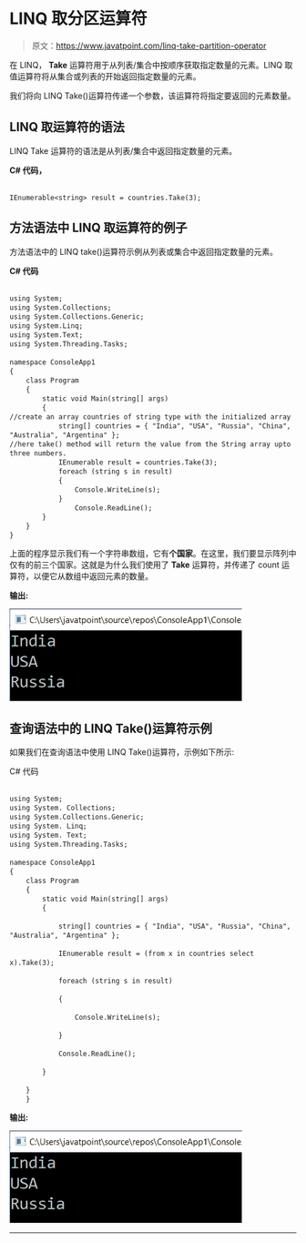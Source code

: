 # LINQ 取分区运算符

> 原文：<https://www.javatpoint.com/linq-take-partition-operator>

在 LINQ， **Take** 运算符用于从列表/集合中按顺序获取指定数量的元素。LINQ 取值运算符将从集合或列表的开始返回指定数量的元素。

我们将向 LINQ Take()运算符传递一个参数，该运算符将指定要返回的元素数量。

## LINQ 取运算符的语法

LINQ Take 运算符的语法是从列表/集合中返回指定数量的元素。

**C# 代码，**

```

IEnumerable<string> result = countries.Take(3);

```

## 方法语法中 LINQ 取运算符的例子

方法语法中的 LINQ take()运算符示例从列表或集合中返回指定数量的元素。

**C# 代码**

```

using System;
using System.Collections;
using System.Collections.Generic;
using System.Linq;
using System.Text;
using System.Threading.Tasks;

namespace ConsoleApp1
{
    class Program
    {
        static void Main(string[] args)
        {
//create an array countries of string type with the initialized array
            string[] countries = { "India", "USA", "Russia", "China", "Australia", "Argentina" };
//here take() method will return the value from the String array upto three numbers.
            IEnumerable result = countries.Take(3);
            foreach (string s in result)
            {
                Console.WriteLine(s);
            }
                Console.ReadLine();
        }
    }
} 
```

上面的程序显示我们有一个字符串数组，它有**个国家**。在这里，我们要显示阵列中仅有的前三个国家。这就是为什么我们使用了 **Take** 运算符，并传递了 count 运算符，以便它从数组中返回元素的数量。

**输出:**

![LINQ Take Partition Operator](img/6c65509442f4fe73882bfef485d03a3f.png)

## 查询语法中的 LINQ Take()运算符示例

如果我们在查询语法中使用 LINQ Take()运算符，示例如下所示:

C# 代码

```

using System;
using System. Collections;
using System.Collections.Generic;
using System. Linq;
using System. Text;
using System.Threading.Tasks;

namespace ConsoleApp1
{
    class Program
    {
        static void Main(string[] args)
        {

            string[] countries = { "India", "USA", "Russia", "China", "Australia", "Argentina" };

            IEnumerable result = (from x in countries select x).Take(3);

            foreach (string s in result)

            {

                Console.WriteLine(s);

            }

            Console.ReadLine();

        }

    }
    } 
```

**输出:**

![LINQ Take Partition Operator](img/9c92b9387f5aeeb17428bc378ed809a6.png)

* * *